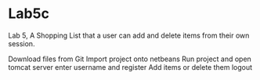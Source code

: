 # Lab5c

Lab 5, A Shopping List that a user can add and delete items from their own session.

Download files from Git
Import project onto netbeans
Run project and open tomcat server
enter username and register
Add items or delete them
logout
